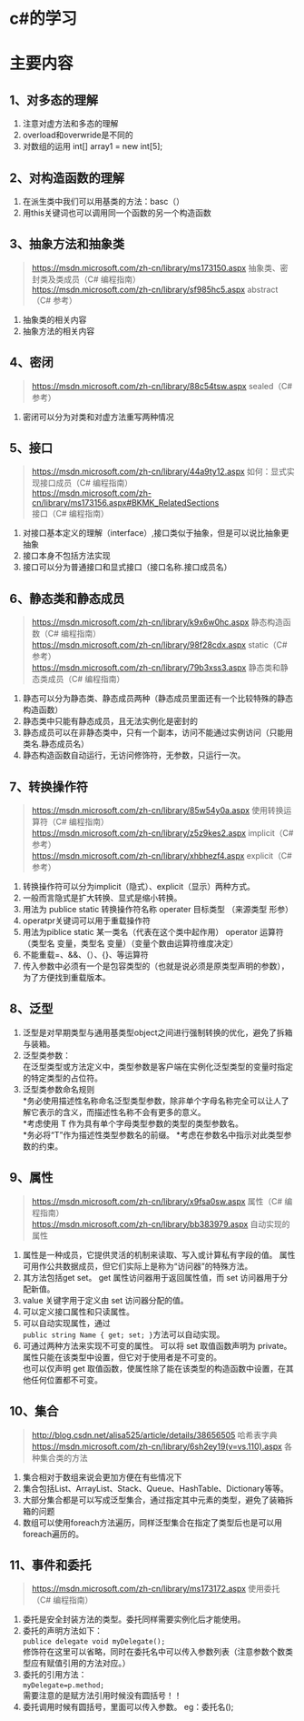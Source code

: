 #  c#的学习
主要内容
=============
1、对多态的理解
---------------
 1. 注意对虚方法和多态的理解
 2. overload和overwride是不同的
 3. 对数组的运用 int[] array1 = new int[5];
 
2、对构造函数的理解
-----------------------
1. 在派生类中我们可以用基类的方法：basc（）
2. 用this关键词也可以调用同一个函数的另一个构造函数

3、抽象方法和抽象类
----------------------
>https://msdn.microsoft.com/zh-cn/library/ms173150.aspx 抽象类、密封类及类成员（C# 编程指南）     
>https://msdn.microsoft.com/zh-cn/library/sf985hc5.aspx abstract（C# 参考）

1. 抽象类的相关内容
2. 抽象方法的相关内容

4、密闭
-----------------
>https://msdn.microsoft.com/zh-cn/library/88c54tsw.aspx sealed（C# 参考）

1. 密闭可以分为对类和对虚方法重写两种情况

5、接口
---------------------
>https://msdn.microsoft.com/zh-cn/library/44a9ty12.aspx  如何：显式实现接口成员（C# 编程指南）      
>https://msdn.microsoft.com/zh-cn/library/ms173156.aspx#BKMK_RelatedSections 接口（C# 编程指南）

1. 对接口基本定义的理解（interface）,接口类似于抽象，但是可以说比抽象更抽象
2. 接口本身不包括方法实现
3. 接口可以分为普通接口和显式接口（接口名称.接口成员名）

6、静态类和静态成员
-------------------------
>https://msdn.microsoft.com/zh-cn/library/k9x6w0hc.aspx 静态构造函数（C# 编程指南）          
>https://msdn.microsoft.com/zh-cn/library/98f28cdx.aspx static（C# 参考）       
>https://msdn.microsoft.com/zh-cn/library/79b3xss3.aspx 静态类和静态类成员（C# 编程指南）

1. 静态可以分为静态类、静态成员两种（静态成员里面还有一个比较特殊的静态构造函数）
2. 静态类中只能有静态成员，且无法实例化是密封的
3. 静态成员可以在非静态类中，只有一个副本，访问不能通过实例访问（只能用类名.静态成员名）
4. 静态构造函数自动运行，无访问修饰符，无参数，只运行一次。

7、转换操作符
----------------------------------
>https://msdn.microsoft.com/zh-cn/library/85w54y0a.aspx 使用转换运算符（C# 编程指南）        
>https://msdn.microsoft.com/zh-cn/library/z5z9kes2.aspx implicit（C# 参考）     
>https://msdn.microsoft.com/zh-cn/library/xhbhezf4.aspx explicit（C# 参考）

1. 转换操作符可以分为implicit（隐式）、explicit（显示）两种方式。
2. 一般而言隐式是扩大转换、显式是缩小转换。
3. 用法为 publice static 转换操作符名称 operater 目标类型 （来源类型 形参）
4. operatpr关键词可以用于重载操作符
5. 用法为piblice static 某一类名（代表在这个类中起作用） operator 运算符	（类型名 变量，类型名 变量）（变量个数由运算符维度决定）
6. 不能重载=、&&、（）、{}、等运算符
7. 传入参数中必须有一个是包容类型的（也就是说必须是原类型声明的参数），为了方便找到重载版本。

8、泛型
-------------------------------------------
1. 泛型是对早期类型与通用基类型object之间进行强制转换的优化，避免了拆箱与装箱。
2. 泛型类参数：     
在泛型类型或方法定义中，类型参数是客户端在实例化泛型类型的变量时指定的特定类型的占位符。  
3. 泛型类参数命名规则   
  *务必使用描述性名称命名泛型类型参数，除非单个字母名称完全可以让人了解它表示的含义，而描述性名称不会有更多的意义。    
 *考虑使用 T 作为具有单个字母类型参数的类型的类型参数名。      
 *务必将“T”作为描述性类型参数名的前缀。
 *考虑在参数名中指示对此类型参数的约束。 

9、属性
---------------------------
>https://msdn.microsoft.com/zh-cn/library/x9fsa0sw.aspx   属性（C# 编程指南）     
>https://msdn.microsoft.com/zh-cn/library/bb383979.aspx     自动实现的属性         
    
1. 属性是一种成员，它提供灵活的机制来读取、写入或计算私有字段的值。 属性可用作公共数据成员，但它们实际上是称为“访问器”的特殊方法。
2. 其方法包括get set。 get 属性访问器用于返回属性值，而 set 访问器用于分配新值。
3. value 关键字用于定义由 set 访问器分配的值。
4. 可以定义接口属性和只读属性。
5. 可以自动实现属性，通过     
 `public string Name { get; set; }`方法可以自动实现。    
6. 可通过两种方法来实现不可变的属性。 可以将 set 取值函数声明为 private。 属性只能在该类型中设置，但它对于使用者是不可变的。   
   也可以仅声明 get 取值函数，使属性除了能在该类型的构造函数中设置，在其他任何位置都不可变。

10、集合
--------------------------------
>http://blog.csdn.net/alisa525/article/details/38656505  哈希表字典      
>https://msdn.microsoft.com/zh-cn/library/6sh2ey19(v=vs.110).aspx   各种集合类的方法

1. 集合相对于数组来说会更加方便在有些情况下
2. 集合包括List、ArrayList、Stack、Queue、HashTable、Dictionary等等。
3. 大部分集合都是可以写成泛型集合，通过指定其中元素的类型，避免了装箱拆箱的问题
4. 数组可以使用foreach方法遍历，同样泛型集合在指定了类型后也是可以用foreach遍历的。

11、事件和委托
-------------------------
>https://msdn.microsoft.com/zh-cn/library/ms173172.aspx 使用委托（C# 编程指南）    

1. 委托是安全封装方法的类型。委托同样需要实例化后才能使用。
2. 委托的声明方法如下：    
   `publice delegate void myDelegate();`    
   修饰符在这里可以省略，同时在委托名中可以传入参数列表（注意参数个数类型应有赋值引用的方法对应。）
3. 委托的引用方法：     
   `myDelegate=p.method;`  
   需要注意的是赋方法引用时候没有圆括号！！
4. 委托调用时候有圆括号，里面可以传入参数。  eg：委托名();